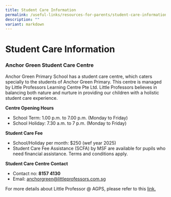 ```yaml
---
title: Student Care Information
permalink: /useful-links/resources-for-parents/student-care-information/
description: ""
variant: markdown
---
```

Student Care Information
======================

  

### Anchor Green Student Care Centre

  
Anchor Green Primary School has a student care centre, which caters specially to the students of Anchor Green Primary. This centre is managed by Little Professors Learning Centre Pte Ltd. Little Professors believes in balancing both nature and nurture in providing our children with a holistic student care experience. 
  
**Centre Opening Hours**

*   School Term: 1.00 p.m. to 7.00 p.m. (Monday to Friday)
*   School Holiday: 7.30 a.m. to 7 p.m. (Monday to Friday)

  
**Student Care Fee**

*   School/Holiday per month: $250 (wef year 2025)
*   Student Care Fee Assistance (SCFA) by MSF are available for pupils who need financial assistance. Terms and conditions apply.

  
**Student Care Centre Contact**  

*   Contact no: **8157 4130**
*   Email:&nbsp;[anchorgreen@littleprofessors.com.sg](mailto:anchorgreen@littleprofessors.com.sg)

For more details about Little Professor @ AGPS, please refer to this 
<a href="/files/Resources/Student%20Care/Little_Professors_AGPS.pdf" target="_blank">link.</a>